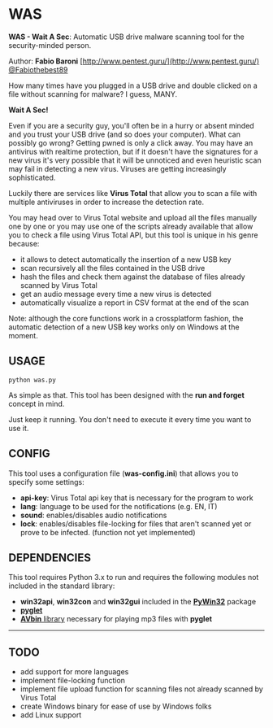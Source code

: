 # WAS
**WAS - Wait A Sec**: Automatic USB drive malware scanning tool for the security-minded person.

Author: **Fabio Baroni**
[http://www.pentest.guru/](http://www.pentest.guru/) [@Fabiothebest89](https://twitter.com/fabiothebest89)

How many times have you plugged in a USB drive and double clicked on a file without scanning for malware?
I guess, MANY.

**Wait A Sec!**

Even if you are a security guy, you'll often be in a hurry or absent minded and you trust your USB drive (and so does your computer).
What can possibly go wrong? Getting pwned is only a click away. You may have an antivirus with realtime protection, but if it doesn't have the signatures for a new virus it's very possible that it will be unnoticed and even heuristic scan may fail in detecting a new virus. Viruses are getting increasingly sophisticated.

Luckily there are services like **Virus Total** that allow you to scan a file with multiple antiviruses in order to increase the detection rate.

You may head over to Virus Total website and upload all the files manually one by one or you may use one of the scripts already available that allow you to check a file using Virus Total API, but this tool is unique in his genre because:

* it allows to detect automatically the insertion of a new USB key
* scan recursively all the files contained in the USB drive
* hash the files and check them against the database of files already scanned by Virus Total
* get an audio message every time a new virus is detected
* automatically visualize a report in CSV format at the end of the scan

Note: although the core functions work in a crossplatform fashion, the automatic detection of a new USB key works only on Windows at the moment.

## USAGE
```
python was.py
```
As simple as that. This tool has been designed with the **run and forget** concept in mind.

Just keep it running. You don't need to execute it every time you want to use it.

## CONFIG
This tool uses a configuration file (**was-config.ini**) that allows you to specify some settings:

* **api-key**: Virus Total api key that is necessary for the program to work
* **lang**: language to be used for the notifications (e.g. EN, IT)
* **sound**: enables/disables audio notifications
* **lock**: enables/disables file-locking for files that aren't scanned yet or prove to be infected. (function not yet implemented)


## DEPENDENCIES

This tool requires Python 3.x to run and requires the following modules not included in the standard library:
* **win32api**, **win32con** and **win32gui** included in the [**PyWin32**](https://sourceforge.net/projects/pywin32/files/pywin32/) package
* [**pyglet**](https://pypi.python.org/pypi/pyglet)
* [**AVbin** library](http://avbin.github.io/) necessary for playing mp3 files with **pyglet**

---

## TODO
- add support for more languages
- implement file-locking function
- implement file upload function for scanning files not already scanned by Virus Total
- create Windows binary for ease of use by Windows folks
- add Linux support

